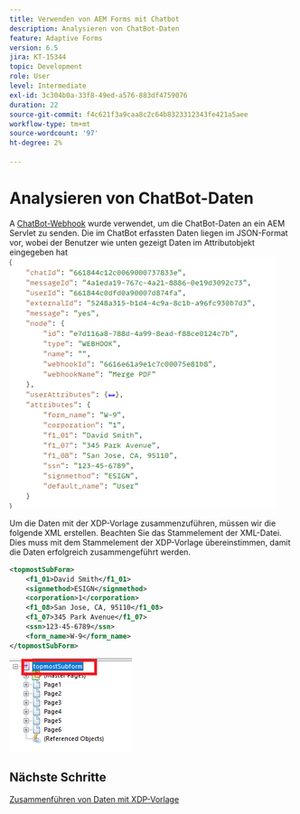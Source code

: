 ```yaml
---
title: Verwenden von AEM Forms mit Chatbot
description: Analysieren von ChatBot-Daten
feature: Adaptive Forms
version: 6.5
jira: KT-15344
topic: Development
role: User
level: Intermediate
exl-id: 3c304b0a-33f8-49ed-a576-883df4759076
duration: 22
source-git-commit: f4c621f3a9caa8c2c64b8323312343fe421a5aee
workflow-type: tm+mt
source-wordcount: '97'
ht-degree: 2%

---
```


# Analysieren von ChatBot-Daten

A [ChatBot-Webhook](https://www.chatbot.com/help/webhooks/what-are-webhooks/) wurde verwendet, um die ChatBot-Daten an ein AEM Servlet zu senden.
Die im ChatBot erfassten Daten liegen im JSON-Format vor, wobei der Benutzer wie unten gezeigt Daten im Attributobjekt eingegeben hat
![chatbot-data](assets/chat-bot-data.png)

Um die Daten mit der XDP-Vorlage zusammenzuführen, müssen wir die folgende XML erstellen. Beachten Sie das Stammelement der XML-Datei. Dies muss mit dem Stammelement der XDP-Vorlage übereinstimmen, damit die Daten erfolgreich zusammengeführt werden.


```xml
<topmostSubForm>
    <f1_01>David Smith</f1_01>
    <signmethod>ESIGN</signmethod>
    <corporation>1</corporation>
    <f1_08>San Jose, CA, 95110</f1_08>
    <f1_07>345 Park Avenue</f1_07>
    <ssn>123-45-6789</ssn>
    <form_name>W-9</form_name>
</topmostSubForm>
```

![xdp-template](assets/xdp-template.png)

## Nächste Schritte

[Zusammenführen von Daten mit XDP-Vorlage](./merge-data-with-template.md)
